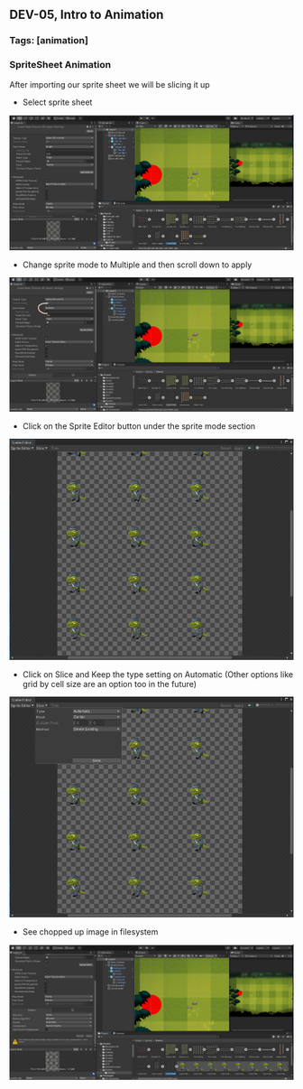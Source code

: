 ## DEV-05, Intro to Animation
### Tags: [animation]

### SpriteSheet Animation

After importing our sprite sheet we will be slicing it up

+ Select sprite sheet 

![](../images/DEV-05-A.png)

+ Change sprite mode to Multiple and then scroll down to apply

![](../images/DEV-05-B.png)

+ Click on the Sprite Editor button under the sprite mode section

![](../images/DEV-05-C.png)

+ Click on Slice and Keep the type setting on Automatic (Other options like grid by cell size are an option too in the future)

![](../images/DEV-05-D.png)

+ See chopped up image in filesystem

![](../images/DEV-05-E.png)